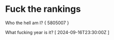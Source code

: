 # Fuck the rankings

Who the hell am I?
{ 5805007 }

What fucking year is it?
[ 2024-09-16T23:30:00Z ]
